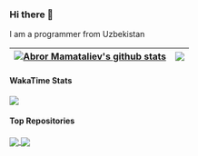 ### Hi there 👋

I am a programmer from Uzbekistan

| <a href="https://github.com/abrornomos/abrornomos"><img align="center" src="https://github-readme-stats.vercel.app/api?username=abrornomos&show_icons=true&include_all_commits=true&theme=github_dark&hide_border=true" alt="Abror Mamataliev's github stats" /></a> | <a href="https://github.com/abrornomos/abrornomos"><img align="center" src="https://github-readme-stats.vercel.app/api/top-langs/?username=abrornomos&layout=compact&theme=github_dark&hide_border=true" /></a> |
| ------------- | ------------- |

#### WakaTime Stats

<a href="https://wakatime.com/@abrornomos">
  <img align="center" src="https://github-readme-stats.vercel.app/api/wakatime?username=abrornomos&theme=github_dark" />
</a>

#### Top Repositories

<a href="https://github.com/BlurCode-LLC/mydentist">
  <img align="center" src="https://github-readme-stats.vercel.app/api/pin/?username=BlurCode-LLC&repo=mydentist&theme=github_dark" />
</a>
<a href="https://github.com/BlurCode-LLC/oriensuz">
  <img align="center" src="https://github-readme-stats.vercel.app/api/pin/?username=BlurCode-LLC&repo=oriensuz&theme=github_dark" />
</a>
